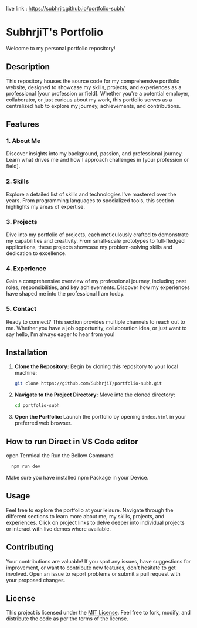 
live link : https://subhrjit.github.io/portfolio-subh/


# SubhrjiT's Portfolio

Welcome to my personal portfolio repository!

## Description

This repository houses the source code for my comprehensive portfolio website, designed to showcase my skills, projects, and experiences as a professional [your profession or field]. Whether you're a potential employer, collaborator, or just curious about my work, this portfolio serves as a centralized hub to explore my journey, achievements, and contributions.

## Features

### 1. About Me
Discover insights into my background, passion, and professional journey. Learn what drives me and how I approach challenges in [your profession or field].

### 2. Skills
Explore a detailed list of skills and technologies I've mastered over the years. From programming languages to specialized tools, this section highlights my areas of expertise.

### 3. Projects
Dive into my portfolio of projects, each meticulously crafted to demonstrate my capabilities and creativity. From small-scale prototypes to full-fledged applications, these projects showcase my problem-solving skills and dedication to excellence.

### 4. Experience
Gain a comprehensive overview of my professional journey, including past roles, responsibilities, and key achievements. Discover how my experiences have shaped me into the professional I am today.

### 5. Contact
Ready to connect? This section provides multiple channels to reach out to me. Whether you have a job opportunity, collaboration idea, or just want to say hello, I'm always eager to hear from you!

## Installation

1. **Clone the Repository:** Begin by cloning this repository to your local machine:

   ```bash
   git clone https://github.com/SubhrjiT/portfolio-subh.git
   ```

2. **Navigate to the Project Directory:** Move into the cloned directory:

   ```bash
   cd portfolio-subh
   ```

3. **Open the Portfolio:** Launch the portfolio by opening `index.html` in your preferred web browser.

## How to run Direct in VS Code editor
open Termical the Run the Bellow Command
 ```bash
   npm run dev
   ```
Make sure you have installed  npm Package in your Device.


## Usage

Feel free to explore the portfolio at your leisure. Navigate through the different sections to learn more about me, my skills, projects, and experiences. Click on project links to delve deeper into individual projects or interact with live demos where available.

## Contributing

Your contributions are valuable! If you spot any issues, have suggestions for improvement, or want to contribute new features, don't hesitate to get involved. Open an issue to report problems or submit a pull request with your proposed changes.

## License

This project is licensed under the [MIT License](LICENSE). Feel free to fork, modify, and distribute the code as per the terms of the license.


